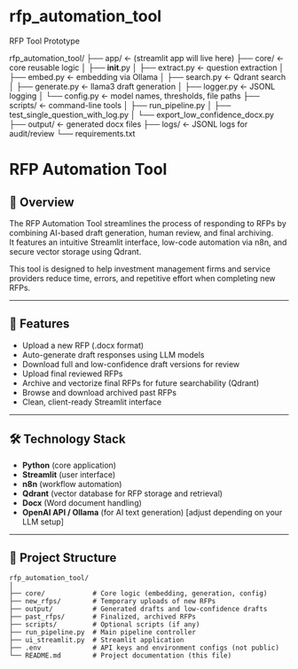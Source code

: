 # rfp_automation_tool
RFP Tool Prototype



rfp_automation_tool/
├── app/                     ← (streamlit app will live here)
├── core/                    ← core reusable logic
│   ├── __init__.py
│   ├── extract.py           ← question extraction
│   ├── embed.py             ← embedding via Ollama
│   ├── search.py            ← Qdrant search
│   ├── generate.py          ← llama3 draft generation
│   ├── logger.py            ← JSONL logging
│   └── config.py            ← model names, thresholds, file paths
├── scripts/                 ← command-line tools
│   ├── run_pipeline.py
│   ├── test_single_question_with_log.py
│   └── export_low_confidence_docx.py
├── output/                  ← generated docx files
├── logs/                    ← JSONL logs for audit/review
└── requirements.txt

# RFP Automation Tool

## 📄 Overview

The RFP Automation Tool streamlines the process of responding to RFPs by combining AI-based draft generation, human review, and final archiving.  
It features an intuitive Streamlit interface, low-code automation via n8n, and secure vector storage using Qdrant.

This tool is designed to help investment management firms and service providers reduce time, errors, and repetitive effort when completing new RFPs.

---

## 🚀 Features

- Upload a new RFP (.docx format)
- Auto-generate draft responses using LLM models
- Download full and low-confidence draft versions for review
- Upload final reviewed RFPs
- Archive and vectorize final RFPs for future searchability (Qdrant)
- Browse and download archived past RFPs
- Clean, client-ready Streamlit interface

---

## 🛠️ Technology Stack

- **Python** (core application)
- **Streamlit** (user interface)
- **n8n** (workflow automation)
- **Qdrant** (vector database for RFP storage and retrieval)
- **Docx** (Word document handling)
- **OpenAI API / Ollama** (for AI text generation) [adjust depending on your LLM setup]

---

## 📂 Project Structure

```plaintext
rfp_automation_tool/
│
├── core/            # Core logic (embedding, generation, config)
├── new_rfps/        # Temporary uploads of new RFPs
├── output/          # Generated drafts and low-confidence drafts
├── past_rfps/       # Finalized, archived RFPs
├── scripts/         # Optional scripts (if any)
├── run_pipeline.py  # Main pipeline controller
├── ui_streamlit.py  # Streamlit application
├── .env             # API keys and environment configs (not public)
└── README.md        # Project documentation (this file)

